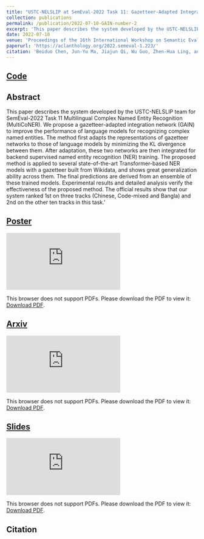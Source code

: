 ```yaml
---
title: "USTC-NELSLIP at SemEval-2022 Task 11: Gazetteer-Adapted Integration Network for Multilingual Complex Named Entity Recognition"
collection: publications
permalink: /publication/2022-07-10-GAIN-number-2
excerpt: 'This paper describes the system developed by the USTC-NELSLIP team for SemEval-2022 Task 11 Multilingual Complex Named Entity Recognition (MultiCoNER). We propose a gazetteer-adapted integration network (GAIN) to improve the performance of language models for recognizing complex named entities. The method first adapts the representations of gazetteer networks to those of language models by minimizing the KL divergence between them. After adaptation, these two networks are then integrated for backend supervised named entity recognition (NER) training. The proposed method is applied to several state-of-the-art Transformer-based NER models with a gazetteer built from Wikidata, and shows great generalization ability across them. The final predictions are derived from an ensemble of these trained models. Experimental results and detailed analysis verify the effectiveness of the proposed method. The official results show that our system ranked 1st on three tracks (Chinese, Code-mixed and Bangla) and 2nd on the other ten tracks in this task.'
date: 2022-07-10
venue: 'Proceedings of the 16th International Workshop on Semantic Evaluation (SemEval-2022)'
paperurl: 'https://aclanthology.org/2022.semeval-1.223/'
citation: 'Beiduo Chen, Jun-Yu Ma, Jiajun Qi, Wu Guo, Zhen-Hua Ling, and Quan Liu. 2022. USTC-NELSLIP at SemEval-2022 Task 11: Gazetteer-Adapted Integration Network for Multilingual Complex Named Entity Recognition. In Proceedings of the 16th International Workshop on Semantic Evaluation (SemEval-2022), pages 1613–1622, Seattle, United States. Association for Computational Linguistics.'
---
```


## [Code](https://github.com/Mckysse/GAIN)

## Abstract
This paper describes the system developed by the USTC-NELSLIP team for SemEval-2022 Task 11 Multilingual Complex Named Entity Recognition (MultiCoNER). We propose a gazetteer-adapted integration network (GAIN) to improve the performance of language models for recognizing complex named entities. The method first adapts the representations of gazetteer networks to those of language models by minimizing the KL divergence between them. After adaptation, these two networks are then integrated for backend supervised named entity recognition (NER) training. The proposed method is applied to several state-of-the-art Transformer-based NER models with a gazetteer built from Wikidata, and shows great generalization ability across them. The final predictions are derived from an ensemble of these trained models. Experimental results and detailed analysis verify the effectiveness of the proposed method. The official results show that our system ranked 1st on three tracks (Chinese, Code-mixed and Bangla) and 2nd on the other ten tracks in this task.'


## [Poster](https://mckysse.github.io/files/SemEval2022_GAIN_poster.pdf)
<object data="https://mckysse.github.io/files/SemEval2022_GAIN_poster.pdf" type="application/pdf" width="900px" height="900px">
    <embed src="https://mckysse.github.io/files/SemEval2022_GAIN_poster.pdf">
        <p>This browser does not support PDFs. Please download the PDF to view it: <a href="https://mckysse.github.io/files/SemEval2022_GAIN_poster.pdf">Download PDF</a>.</p>
    </embed>
</object>


## [Arxiv](https://arxiv.org/pdf/2203.03216.pdf)
<object data="https://arxiv.org/pdf/2203.03216.pdf" type="application/pdf" width="900px" height="900px">
    <embed src="https://arxiv.org/pdf/2203.03216.pdf">
        <p>This browser does not support PDFs. Please download the PDF to view it: <a href="https://arxiv.org/pdf/2203.03216.pdf">Download PDF</a>.</p>
    </embed>
</object>


## [Slides](https://mckysse.github.io/files/SemEval2022_GAIN_slides.pdf)
<object data="https://mckysse.github.io/files/SemEval2022_GAIN_slides.pdf" type="application/pdf" width="900px" height="900px">
    <embed src="https://mckysse.github.io/files/SemEval2022_GAIN_slides.pdf">
        <p>This browser does not support PDFs. Please download the PDF to view it: <a href="https://mckysse.github.io/files/SemEval2022_GAIN_slides.pdf">Download PDF</a>.</p>
    </embed>
</object>

## Citation
